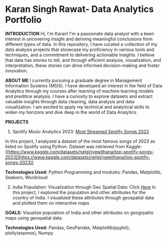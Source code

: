 # Karan Singh Rawat- Data Analytics Portfolio
**INTRODUCTION**
Hi, I'm Karan! I'm a passionate data analyst with a keen interest in uncovering insight and deriving meaningful conclusions from different types of data. In this repository, I have curated a collection of my data analysis projects that showcase my proficiency in various tools and techniques, and a commitment to delivering actionable insights. I believe that data has stories to tell, and through efficient analysis, visualization, and interpretation, these stories can drive informed decision-making and foster innovation.

**ABOUT ME**
I currently pursuing a graduate degree in Management Information Systems (MSIS). I have developed an interest in the field of Data Analytics through my courses after learning of machine learning models and preditice analysis. I have a curiosity to explore datasets and extract valuable insights through data cleaning, data analysis and data visualization. I am excited to apply my technical and analytical skills to widen my horizons and dive deep in the world of Data Analytics. 

**PROJECTS**

1) Spotify Music Analytics 2023: [Most Streamed Spotify Songs 2023](https://github.com/ksrawat888/Karan_Rawat-Portfolio/blob/88e904a23da7bdb72aed5963355f232bd8963222/Spotify%202023-%20Data%20Visualizations.ipynb)

In this project, I analyzed a dataset of the most famous songs of 2023 as listed on Spotify using Python. Dataset was retrieved from Kaggle: ([https://www.kaggle.com/datasets/nelgiriyewithana/top-spotify-songs-2023](https://www.kaggle.com/datasets/nelgiriyewithana/top-spotify-songs-2023))

**Technologies Used:** Python Programming and modules: Pandas, Matplotlib, Seaborn, Wordcloud 

2) India Population: Visualization through Geo Spatial Data: Click [Here](https://github.com/ksrawat888/Karan_Rawat-Portfolio/blob/main/India%20population-%20Geo%20Spatial%20.py) 
In this project, I explored the population and other attributes for the country of India. I visualized these attributes through geospatial data and plotted them on interactive maps

**GOALS:** Visualize population of India and other attributes on geogrpahic maps using geospatial data

**Technologies Used:** Pandas, GeoPandas, Matplotlib(pyplot), plotly(express), Numpy
